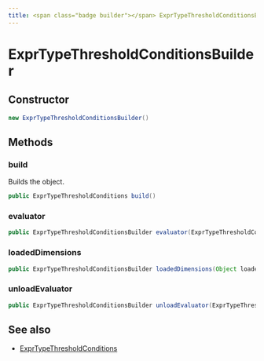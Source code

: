 ```yaml
---
title: <span class="badge builder"></span> ExprTypeThresholdConditionsBuilder
---
```

# <span class="badge builder"></span> ExprTypeThresholdConditionsBuilder

## Constructor

```java
new ExprTypeThresholdConditionsBuilder()
```
## Methods

### <span class="badge object-method"></span> build

Builds the object.

```java
public ExprTypeThresholdConditions build()
```

### <span class="badge object-method"></span> evaluator

```java
public ExprTypeThresholdConditionsBuilder evaluator(ExprTypeThresholdConditionsEvaluator evaluator)
```

### <span class="badge object-method"></span> loadedDimensions

```java
public ExprTypeThresholdConditionsBuilder loadedDimensions(Object loadedDimensions)
```

### <span class="badge object-method"></span> unloadEvaluator

```java
public ExprTypeThresholdConditionsBuilder unloadEvaluator(ExprTypeThresholdConditionsUnloadEvaluator unloadEvaluator)
```

## See also

 * <span class="badge object-type-class"></span> [ExprTypeThresholdConditions](./object-ExprTypeThresholdConditions.md)
